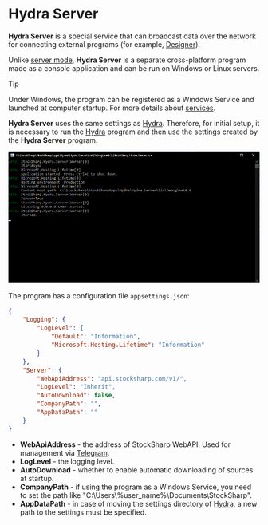 # Hydra Server

**Hydra Server** is a special service that can broadcast data over the network for connecting external programs (for example, [Designer](Designer.md)).

Unlike [server mode](HydraSettings.md), **Hydra Server** is a separate cross-platform program made as a console application and can be run on Windows or Linux servers.

> [!TIP]
> Under Windows, the program can be registered as a Windows Service and launched at computer startup. For more details about [services](https://en.wikipedia.org/wiki/Windows_service).

**Hydra Server** uses the same settings as [Hydra](Hydra.md). Therefore, for initial setup, it is necessary to run the [Hydra](Hydra.md) program and then use the settings created by the **Hydra Server** program.

![Hydra server](../images/HydraServer_console.png)

The program has a configuration file `appsettings.json`:

```json
{
    "Logging": {
        "LogLevel": {
            "Default": "Information",
            "Microsoft.Hosting.Lifetime": "Information"
        }
    },
    "Server": {
        "WebApiAddress": "api.stocksharp.com/v1/",
        "LogLevel": "Inherit",
        "AutoDownload": false,
        "CompanyPath": "",
        "AppDataPath": ""
    }
}

```

- **WebApiAddress** - the address of StockSharp WebAPI. Used for management via [Telegram](Telegram.md).
- **LogLevel** - the logging level.
- **AutoDownload** - whether to enable automatic downloading of sources at startup.
- **CompanyPath** - if using the program as a Windows Service, you need to set the path like "C:\\Users\\%user_name%\\Documents\\StockSharp".
- **AppDataPath** - in case of moving the settings directory of [Hydra](Hydra.md), a new path to the settings must be specified.